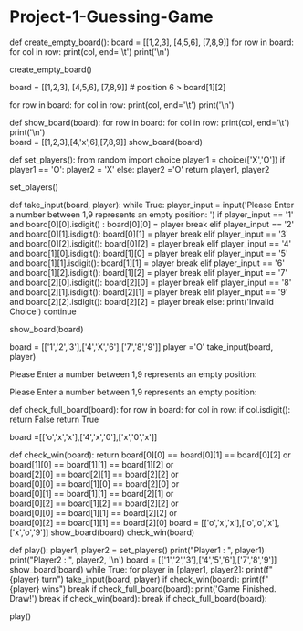 # Project-1-Guessing-Game

def create_empty_board():
  board = [[1,2,3],
           [4,5,6],
           [7,8,9]]
  for row in board:
    for col in row:
     print(col, end='\t')
    print('\n')
    
create_empty_board()

board = [[1,2,3],
           [4,5,6],
           [7,8,9]]  # position  6  > board[1][2]
           
for row in board:
    for col in row:
        print(col, end='\t')
    print('\n')
    
def show_board(board):
  for row in board:
    for col in row:
    print(col, end='\t')
    print('\n')    
board = [[1,2,3],[4,'x',6],[7,8,9]]
show_board(board)

def set_players():
  from random import choice
  player1 = choice(['X','O'])
  if player1 == 'O':
    player2 = 'X'
  else:
    player2 ='O'
  return player1, player2
  
set_players()

def take_input(board, player):
  while True:
    player_input = input('Please Enter a number between 1,9 represents an empty position:     ')
    if player_input == '1' and board[0][0].isdigit() :
      board[0][0] = player
      break
    elif player_input == '2' and board[0][1].isdigit():
      board[0][1] = player
      break
    elif player_input == '3' and board[0][2].isdigit():
      board[0][2] = player
      break
    elif player_input == '4' and board[1][0].isdigit():
      board[1][0] = player
      break
    elif player_input == '5' and board[1][1].isdigit():
      board[1][1] = player
      break
    elif player_input == '6' and board[1][2].isdigit():
      board[1][2] = player
      break
    elif player_input == '7' and board[2][0].isdigit():
      board[2][0] = player
      break
    elif player_input == '8' and board[2][1].isdigit():
      board[2][1] = player
      break
    elif player_input == '9' and board[2][2].isdigit():
      board[2][2] = player
      break
    else:
      print('Invalid Choice')
      continue
      
  show_board(board)
  
board = [['1','2','3'],['4','X','6'],['7','8','9']]
player ='O'
take_input(board, player)

Please Enter a number between 1,9 represents an empty position:     

Please Enter a number between 1,9 represents an empty position:   

def check_full_board(board):
  for row in board:
   for col in row:
     if col.isdigit():
        return False
  return True
  
board =[['o','x','x'],['4','x','0'],['x','0','x']]

def check_win(board):
  return board[0][0] == board[0][1] == board[0][2] or \
         board[1][0] == board[1][1] == board[1][2] or \
         board[2][0] == board[2][1] == board[2][2] or \
         board[0][0] == board[1][0] == board[2][0] or \
         board[0][1] == board[1][1] == board[2][1] or \
         board[0][2] == board[1][2] == board[2][2] or \
         board[0][0] == board[1][1] == board[2][2] or \
         board[0][2] == board[1][1] == board[2][0]
board = [['o','x','x'],['o','o','x'],['x','o','9']]
show_board(board)
check_win(board)

def play():
  player1, player2 = set_players()
  print("Player1 :  ", player1)
  print("Player2 :  ", player2, '\n')
  board = [['1','2','3'],['4','5','6'],['7','8','9']]
  show_board(board)
  while True:
    for player in [player1, player2]:
      print(f"{player} turn")
      take_input(board, player)
      if check_win(board):
        print(f"{player} wins")
        break
      if check_full_board(board):
        print('Game Finished. Draw!')
        break
    if check_win(board):
        break
    if check_full_board(board):
    
play()
